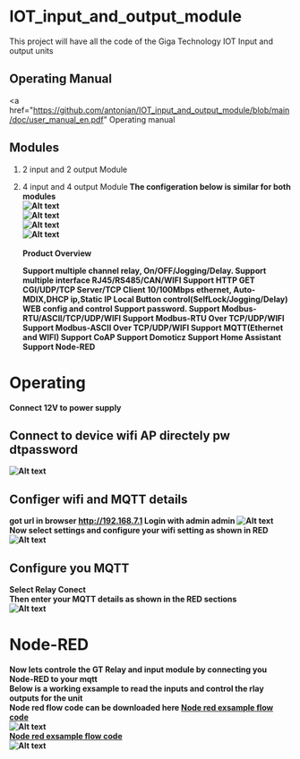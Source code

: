 # IOT_input_and_output_module
This project will have all the code of the Giga Technology IOT Input and output units<br>
## Operating Manual
<a href="https://github.com/antonjan/IOT_input_and_output_module/blob/main/doc/user_manual_en.pdf" Operating manual</a><br>
## Modules
1) 2 input and 2 output Module<br>
2) 4 input and 4 output Module<b> 
    The configeration below is similar for both modules<br>
![Alt text](images/mqtt_2in_2out_Cont_12.png?raw=true "2in 2 out Module")<br>
![Alt text](images/mqtt_2in_2out_Cont_11.png?raw=true "2in 2 out Module")<br>
![Alt text](images/mqtt_2in_2out_Cont_10.png?raw=true "2in 2 out Module")<br>
![Alt text](images/mqtt_2in_2out_Cont_8.png?raw=true "2in 2 out Module")<br>    
Product Overview

    Support multiple channel relay, On/OFF/Jogging/Delay.
    Support multiple interface RJ45/RS485/CAN/WIFI
    Support HTTP GET CGI/UDP/TCP Server/TCP Client
    10/100Mbps ethernet, Auto-MDIX,DHCP ip,Static IP
    Local Button control(SelfLock/Jogging/Delay)
    WEB config and control
    Support password.
    Support Modbus-RTU/ASCII/TCP/UDP/WIFI
    Support Modbus-RTU Over TCP/UDP/WIFI
    Support Modbus-ASCII Over TCP/UDP/WIFI
    Support MQTT(Ethernet and WIFI)
    Support CoAP
    Support Domoticz
    Support Home Assistant
    Support Node-RED
# Operating

Connect 12V to power supply

## Connect to device wifi AP directely pw dtpassword
![Alt text](images/mqtt_2in_2out_Cont_15.png?raw=true "2in 2 out Module")<br>

## Configer wifi and MQTT details
got url in browser http://192.168.7.1 Login with admin admin
![Alt text](images/mqtt_2in_2out_Cont_2.png?raw=true "2in 2 out Module")<br>
Now select settings and configure your wifi setting as shown in RED<br>
![Alt text](images/mqtt_2in_2out_Cont_16.png?raw=true "2in 2 out Module")<br>

## Configure you MQTT
Select Relay Conect<br>
Then enter your MQTT details as shown in the RED sections<br>
![Alt text](images/mqtt_2in_2out_Cont_17.png?raw=true "2in 2 out Module")<br>

    

# Node-RED<br>
Now lets controle the GT Relay and input module by connecting you Node-RED to your mqtt<br>
Below is a working exsample to read the inputs and control the rlay outputs for the unit<br>
Node red flow code can be downloaded here <a href="https://github.com/antonjan/IOT_input_and_output_module/blob/main/node-red/flows_gt_mqtt_relay.json">Node red exsample flow code </a> <br>
![Alt text](images/mqtt_2in_2out_Cont_13.png?raw=true "2in 2 out Module")<br>
<a href="https://github.com/antonjan/IOT_input_and_output_module/blob/main/node-red/flows_gt_mqtt_relay.json">Node red exsample flow code </a> <br>
![Alt text](images/mqtt_2in_2out_Cont_18.png?raw=true "2in 2 out Module")<br>
